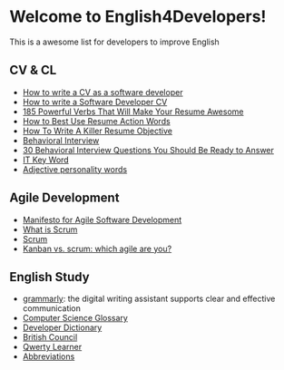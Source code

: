 # Welcome to English4Developers!

This is a awesome list for developers to improve English


## CV & CL

 - [How to write a CV as a software developer](https://learnitmyway.medium.com/how-to-write-a-cv-as-a-software-developer-8841a79f8458)
 - [How to write a Software Developer CV](https://www.wearedevelopers.com/magazine/quick-guide-how-to-write-a-software-developer-cv)
 - [185 Powerful Verbs That Will Make Your Resume Awesome](https://www.themuse.com/advice/185-powerful-verbs-that-will-make-your-resume-awesome)
 - [How to Best Use Resume Action Words](https://business.tutsplus.com/articles/resume-action-words-and-powerful-verbs--cms-28829)
 - [How To Write A Killer Resume Objective](https://theinterviewguys.com/objective-for-resume/)
 - [Behavioral Interview](https://www.grammarly.com/blog/behavioral-interview-questions-and-answers/)
 - [30 Behavioral Interview Questions You Should Be Ready to Answer](https://www.themuse.com/advice/30-behavioral-interview-questions-you-should-be-ready-to-answer)
 - [IT Key Word](https://wmich.edu/sites/default/files/attachments/u86/2013/IT%20Keywords.pdf)
 - [Adjective personality words](https://www.monster.ca/career-advice/article/50-personality-traits-for-the-workplace-canada)


## Agile Development

 - [Manifesto for Agile Software Development](http://www.scrummanifesto.org/)
 - [What is Scrum](https://www.scrum.org/resources/what-is-scrum)
 - [Scrum](https://www.atlassian.com/agile/scrum)
 - [Kanban vs. scrum: which agile are you?](https://www.atlassian.com/agile/kanban/kanban-vs-scrum)


## English Study

- [grammarly](https://www.grammarly.com/): the digital writing assistant supports clear and effective communication
- [Computer Science Glossary](https://github.com/JuanitoFatas/Computer-Science-Glossary/blob/master/dict.textile)
- [Developer Dictionary](https://github.com/dephraiim/awesome-developer-dictionary)
- [British Council](https://learnenglish.britishcouncil.org/)
- [Qwerty Learner](https://kaiyiwing.github.io/qwerty-learner/)
- [Abbreviations](abbreviations.md)
